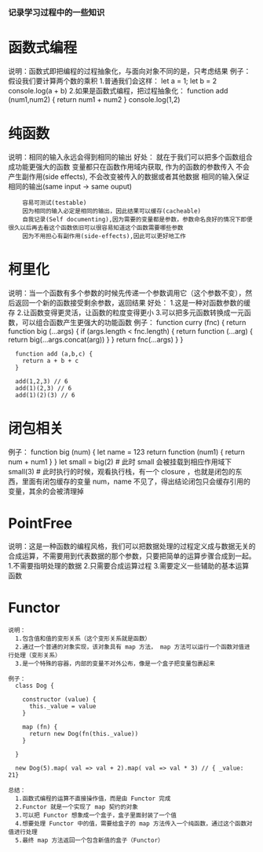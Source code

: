 ### 记录学习过程中的一些知识

# 函数式编程

  说明：函数式即把编程的过程抽象化，与面向对象不同的是，只考虑结果
  例子：假设我们要计算两个数的乘积
    1.普通我们会这样：
      let a = 1;
      let b = 2
      console.log(a + b)
    2.如果是函数式编程，把过程抽象化：
      function add (num1,num2) {
        return num1 + num2
      }
      console.log(1,2)

# 纯函数
  
  说明：相同的输入永远会得到相同的输出
    好处：
        就在于我们可以把多个函数组合成功能更强大的函数
        变量都只在函数作用域内获取, 作为的函数的参数传入
        不会产生副作用(side effects), 不会改变被传入的数据或者其他数据
        相同的输入保证相同的输出(same input -> same ouput)

        容易可测试(testable)
        因为相同的输入必定是相同的输出，因此结果可以缓存(cacheable)
        自我记录(Self documenting),因为需要的变量都是参数，参数命名良好的情况下即便很久以后再去看这个函数依旧可以很容易知道这个函数需要哪些参数
        因为不用担心有副作用(side-effects),因此可以更好地工作
  
# 柯里化
  
  说明：当一个函数有多个参数的时候先传递一个参数调用它（这个参数不变），然后返回一个新的函数接受剩余参数，返回结果
  好处：
      1.这是一种对函数参数的缓存
      2.让函数变得更灵活，让函数的粒度变得更小
      3.可以把多元函数转换成一元函数，可以组合函数产生更强大的功能函数
  例子：
      function curry (fnc) {
        return function big (...args) {
          if (args.length < fnc.length) {
            return function (...arg) {
              return big(...args.concat(arg))
            }
          }
          return fnc(...args)
        }
      }

      function add (a,b,c) {
        return a + b + c
      }

      add(1,2,3) // 6
      add(1)(2,3) // 6
      add(1)(2)(3) // 6
      

# 闭包相关

  例子：
    function big (num) {
      let name = 123
      return function (num1) {
        return num + num1
      }
    }
    let small = big(2) # 此时 small 会被挂载到相应作用域下
    small(3) # 此时执行的时候，观看执行栈，有一个 closure ，也就是闭包的东西，里面有闭包缓存的变量 num，name 不见了，得出结论闭包只会缓存引用的变量，其余的会被清理掉

# PointFree

  说明：这是一种函数的编程风格，我们可以把数据处理的过程定义成与数据无关的合成运算，不需要用到代表数据的那个参数，只要把简单的运算步骤合成到一起。
    1.不需要指明处理的数据
    2.只需要合成运算过程
    3.需要定义一些辅助的基本运算函数

# Functor

    说明：
      1.包含值和值的变形关系（这个变形关系就是函数）
      2.通过一个普通的对象实现，该对象具有 map 方法， map 方法可以运行一个函数对值进行处理（变形关系）
      3.是一个特殊的容器，内部的变量不对外公布，像是一个盒子把变量包裹起来

    例子：
      class Dog {
        
        constructor (value) {
          this._value = value
        }

        map (fn) {
          return new Dog(fn(this._value))
        }

      }

      new Dog(5).map( val => val + 2).map( val => val * 3) // { _value: 21}
    
    总结：
      1.函数式编程的运算不直接操作值，而是由 Functor 完成
      2.Functor 就是一个实现了 map 契约的对象
      3.可以把 Functor 想象成一个盒子，盒子里面封装了一个值
      4.想要处理 Functor 中的值，需要给盒子的 map 方法传入一个纯函数，通过这个函数对值进行处理
      5.最终 map 方法返回一个包含新值的盒子（Functor）

      


